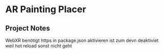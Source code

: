 # AR Painting Placer

## Project Notes
WebXR benötigt https
in package.json aktivieren 
ist zum devn deaktiviet weil hot reload sonst nicht geht